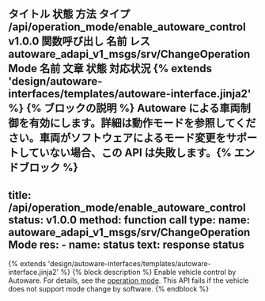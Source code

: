 タイトル	状態	方法	タイプ
/api/operation_mode/enable_autoware_control
v1.0.0
関数呼び出し
名前	レス
autoware_adapi_v1_msgs/srv/ChangeOperationMode
名前	文章
状態
対応状況
{% extends 'design/autoware-interfaces/templates/autoware-interface.jinja2' %} {% ブロックの説明 %} Autoware による車両制御を有効にします。詳細は動作モードを参照してください。車両がソフトウェアによるモード変更をサポートしていない場合、この API は失敗します。{% エンドブロック %}
---
title: /api/operation_mode/enable_autoware_control
status: v1.0.0
method: function call
type:
  name: autoware_adapi_v1_msgs/srv/ChangeOperationMode
  res:
    - name: status
      text: response status
---

{% extends 'design/autoware-interfaces/templates/autoware-interface.jinja2' %}
{% block description %}
Enable vehicle control by Autoware.
For details, see the [operation mode](../../../features/operation_mode.md).
This API fails if the vehicle does not support mode change by software.
{% endblock %}
